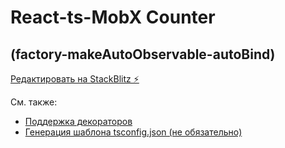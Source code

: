 # React-ts-MobX Counter

## (factory-makeAutoObservable-autoBind)

[Редактировать на StackBlitz ⚡️](https://stackblitz.com/edit/react-ts-zjf8ky)

См. также:

- [Поддержка декораторов](https://mobx.js.org/enabling-decorators.html)
- [Генерация шаблона tsconfig.json (не обязательно)](https://stackoverflow.com/questions/36916989/how-can-i-generate-a-tsconfig-json-file/64738972#64738972)
